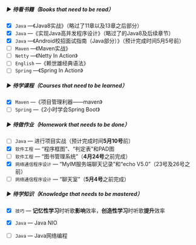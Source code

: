 ##### ▶ 待看书籍（Books that need to be read）

- [x] ` Java ` —《Java8实战》（略过了11章以及13章之后部分）
- [x] `Java` —《实现Java高并发程序设计》（略过了的Java8及后续章节）
- [x] `Java` —《Android校招面试指南（Java部分）》（预计完成时间5月5号前）
- [ ] `Maven` —《Maven实战》
- [ ] `Netty` —《Netty In Action》
- [ ] `English` —《赖世雄经典语法》
- [ ] `Spring` —《Spring In Action》

##### ▶ 待学课程（Courses that need to be learned）

- [x] `Maven` —《项目管理利器——maven》
- [ ] `Spring` —《2小时学会Spring Boot》

##### ▶ 待做作业（Homework that needs to be done）

- [ ] `Java` — 进行项目实战（预计完成时间**5月10号**前）
- [x] `软件工程` — “程序框图”、“判定表”和PAD图
- [ ] `软件工程` — “图书管理系统”（**4月24号**之前完成）
- [x] `网络通信程序设计` — “MyIM服务端聊天记录”和“echo V5.0”（23号及26号之前）
- [ ] `网络通信程序设计` — “聊天室”（**5月4号**之前完成）

##### ▶ 待学知识（Knowledge that needs to be mastered）

- [x] `技巧` — **记忆性学习**时听歌**影响**效率，**创造性学习**时听歌**提升**效率
- [x] `Java` — Java NIO
- [ ] `Java` — Java网络编程


